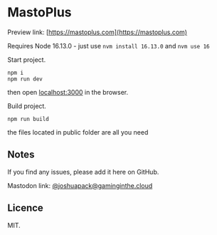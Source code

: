 # MastoPlus

Preview link: [https://mastoplus.com](https://mastoplus.com)

Requires Node 16.13.0 - just use `nvm install 16.13.0` and `nvm use 16`

Start project.
```
npm i
npm run dev
```
then open [localhost:3000](http://localhost:3000) in the browser.

Build project.
```
npm run build
```
the files located in public folder are all you need

## Notes

If you find any issues, please add it here on GitHub.

Mastodon link: [@joshuapack@gaminginthe.cloud](https://gaminginthe.cloud/@joshuapack)

## Licence
MIT.
